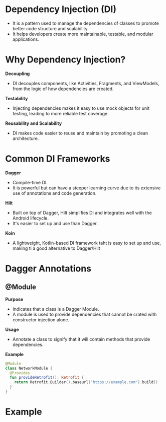 # Dependency Injection (DI)
- It is a pattern used to manage the dependencies of classes to promote better code structure and scalability.
- It helps developers create more maintainable, testable, and modular applications.

# Why Dependency Injection?
**Decoupling**
- DI decouples components, like Activities, Fragments, and ViewModels, from the logic of how dependencies are created.

**Testability**
- Injecting dependencies makes it easy to use mock objects for unit testing, leading to more reliable test coverage.

**Reusability and Scalability**
- DI makes code easier to reuse and maintain by promoting a clean architecture.

# Common DI Frameworks
**Dagger**
- Compile-time DI.
- It is powerful but can have a steeper learning curve due to its extensive use of annotations and code generation.

**Hilt**
- Built on top of Dagger, Hilt simplifies DI and integrates well with the Android lifecycle.
- It's easier to set up and use than Dagger.

**Koin**
- A lightweight, Kotlin-based DI framework taht is easy to set up and use, making ti a good alternative to Dagger/Hilt

# Dagger Annotations
## @Module
**Purpose**
- Indicates that a class is a Dagger Module.
- A module is used to provide dependencies that cannot be crated with constructor injection alone.

**Usage**
- Annotate a class to signify that it will contain methods that provide dependencies.

**Example**
```kt
@Module
class NetworkModule {
  @Provides
  fun provideRetrofit(): Retrofit {
    return Retrofit.Builder().baseurl("https://example.com").build()
  }
}
```

# Example
```
```
